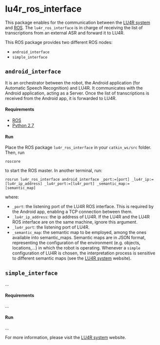 # lu4r\_ros\_interface

This package enables for the communication between the [LU4R system][lu4r] and [ROS][ros]. The `lu4r_ros_interface` is in charge of receiving the list of transcriptions from an external ASR and forward it to LU4R.

This ROS package provides two different ROS nodes:

* `android_interface`
* `simple_interface`

## `android_interface`

It is an orchestrator between the robot, the Android application (for Automatic Speech Recognition) and LU4R. It communicates with the Android application, acting as a Server. Once the list of transcriptions is received from the Android app, it is forwarded to LU4R.

#### Requirements

* [ROS][ros]
* [Python 2.7][python]

#### Run

Place the ROS package `lu4r_ros_interface` in your `catkin_ws/src` folder. Then, run

`roscore`

to start the ROS master. In another terminal, run:

`rosrun lu4r_ros_interface android_interface _port:=[port] _lu4r_ip:=[lu4r_ip_address] _lu4r_port:=[lu4r_port] _semantic_map:=[semantic_map]`

where:

* `_port`: the listening port of the LU4R ROS interface. This is required by the Android app, enabling a TCP connection between them.
* `_lu4r_ip_address`: the ip address of LU4R. If the LU4R and the LU4R ROS interface are on the same machine, ignore this argument.
* `_lu4r_port`: the listening port of LU4R.
* `_semantic_map`: the semantic map to be employed, among the ones available into semantic_maps. Semantic maps are in JSON format, representing the configuration of the environment (e.g. objects, locations,...) in which the robot is operating. Whenever a `simple` configuration of LU4R is chosen, the interpretation process is sensitive to different semantic maps (see the [LU4R system][lu4r] website).

## `simple_interface`
...

#### Requirements
...

#### Run
...


For more information, please visit the [LU4R system][lu4r] website.

[lu4r]: http://sag.art.uniroma2.it/sluchain.html
[python]: https://www.python.org/
[ros]: http://www.ros.org/